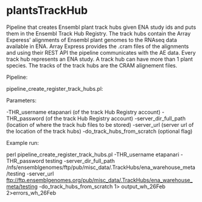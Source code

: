 # plantsTrackHub
Pipeline that creates Ensembl plant track hubs given ENA study ids and puts them in the Ensembl Track Hub Registry.
The track hubs contain the Array Experess' alignments of Ensembl plant genomes to the RNAseq data available in ENA.
Array Express provides the .cram files of the alignments and using their REST API the pipeline communicates with the AE data.
Every track hub represents an ENA study. A track hub can have more than 1 plant species. The tracks of the track hubs are the CRAM alignement files.

Pipeline:

 pipeline_create_register_track_hubs.pl:

Parameters:

-THR_username etapanari   (of the track Hub Registry account)
-THR_password  (of the track Hub Registry account)
-server_dir_full_path  (location of where the track hub files to be stored)
-server_url  (server url of the location of the track hubs)
-do_track_hubs_from_scratch (optional flag) 

Example run:

perl pipeline_create_register_track_hubs.pl -THR_username etapanari -THR_password testing -server_dir_full_path /nfs/ensemblgenomes/ftp/pub/misc_data/.TrackHubs/ena_warehouse_meta/testing -server_url ftp://ftp.ensemblgenomes.org/pub/misc_data/.TrackHubs/ena_warehouse_meta/testing  -do_track_hubs_from_scratch 1> output_wh_26Feb 2>errors_wh_26Feb


